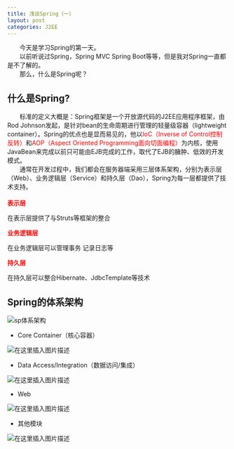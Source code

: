 ```yaml
---
title: 浅谈Spring（一）
layout: post
categories: J2EE
---
```




&emsp;&emsp;今天是学习Spring的第一天。<br>
&emsp;&emsp;以前听说过Spring，Spring MVC Spring Boot等等，但是我对Spring一直都是不了解的。<br>
&emsp;&emsp;那么，什么是Spring呢？

## 什么是Spring?

&emsp;&emsp;标准的定义大概是：Spring框架是一个开放源代码的J2EE应用程序框架，由Rod Johnson发起，是针对bean的生命周期进行管理的轻量级容器（lightweight container）。Spring的优点也是显而易见的，他以<font color = "red">IoC（Inverse of Control控制反转）</font>和<font color = "red">AOP（Aspect Oriented Programming面向切面编程）</font>为内核，使用JavaBean来完成以前只可能由EJB完成的工作，取代了EJB的臃肿、低效的开发模式。
<br>
&emsp;&emsp;通常在开发过程中，我们都会在服务器端采用三层体系架构，分别为表示层（Web）、业务逻辑层（Service）和持久层（Dao），Spring为每一层都提供了技术支持。<br>
<br>
**<font color = "red">表示层</font>**

在表示层提供了与Struts等框架的整合

**<font color = "red">业务逻辑层</font>**

在业务逻辑层可以管理事务
记录日志等

**<font color = "red">持久层</font>**

在持久层可以整合Hibernate、JdbcTemplate等技术

## Spring的体系架构
![sp体系架构](https://img-blog.csdnimg.cn/20200210124929644.png?x-oss-process=image/watermark,type_ZmFuZ3poZW5naGVpdGk,shadow_10,text_aHR0cHM6Ly9ibG9nLmNzZG4ubmV0L3FxXzQxNDIyNDQ4,size_16,color_FFFFFF,t_70)
- Core Container（核心容器）

![在这里插入图片描述](https://img-blog.csdnimg.cn/20200210125241165.png?x-oss-process=image/watermark,type_ZmFuZ3poZW5naGVpdGk,shadow_10,text_aHR0cHM6Ly9ibG9nLmNzZG4ubmV0L3FxXzQxNDIyNDQ4,size_16,color_FFFFFF,t_70)
- Data Access/Integration（数据访问/集成）

![在这里插入图片描述](https://img-blog.csdnimg.cn/20200210125258648.png?x-oss-process=image/watermark,type_ZmFuZ3poZW5naGVpdGk,shadow_10,text_aHR0cHM6Ly9ibG9nLmNzZG4ubmV0L3FxXzQxNDIyNDQ4,size_16,color_FFFFFF,t_70)
- Web

![在这里插入图片描述](https://img-blog.csdnimg.cn/20200210125317509.png?x-oss-process=image/watermark,type_ZmFuZ3poZW5naGVpdGk,shadow_10,text_aHR0cHM6Ly9ibG9nLmNzZG4ubmV0L3FxXzQxNDIyNDQ4,size_16,color_FFFFFF,t_70)
- 其他模块

![在这里插入图片描述](https://img-blog.csdnimg.cn/20200210125332924.png?x-oss-process=image/watermark,type_ZmFuZ3poZW5naGVpdGk,shadow_10,text_aHR0cHM6Ly9ibG9nLmNzZG4ubmV0L3FxXzQxNDIyNDQ4,size_16,color_FFFFFF,t_70)
